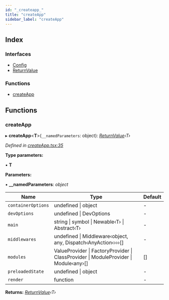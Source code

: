 ```yaml
---
id: "_createapp_"
title: "createApp"
sidebar_label: "createApp"
---
```


## Index

### Interfaces

* [Config](../interfaces/_createapp_.config.md)
* [ReturnValue](../interfaces/_createapp_.returnvalue.md)

### Functions

* [createApp](_createapp_.md#createapp)

## Functions

###  createApp

▸ **createApp**<**T**>(`__namedParameters`: object): *[ReturnValue](../interfaces/_createapp_.returnvalue.md)‹T›*

*Defined in [createApp.tsx:35](https://github.com/unadlib/reactant/blob/93937ba/packages/reactant/src/createApp.tsx#L35)*

**Type parameters:**

▪ **T**

**Parameters:**

▪ **__namedParameters**: *object*

Name | Type | Default |
------ | ------ | ------ |
`containerOptions` | undefined &#124; object | - |
`devOptions` | undefined &#124; DevOptions | - |
`main` | string &#124; symbol &#124; Newable‹T› &#124; Abstract‹T› | - |
`middlewares` | undefined &#124; Middleware‹object, any, Dispatch‹AnyAction‹›››[] | - |
`modules` | ValueProvider &#124; FactoryProvider &#124; ClassProvider &#124; ModuleProvider &#124; Module‹any›[] | [] |
`preloadedState` | undefined &#124; object | - |
`render` | function | - |

**Returns:** *[ReturnValue](../interfaces/_createapp_.returnvalue.md)‹T›*
